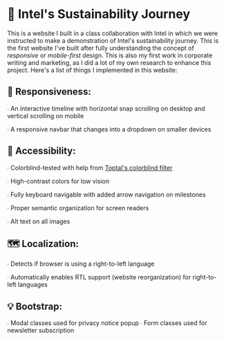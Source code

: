 # 🌿 Intel's Sustainability Journey
This is a website I built in a class collaboration with Intel in which we were instructed to make a demonstration of Intel's sustainability journey. This is the first website I've built after fully understanding the concept of *responsive* or *mobile-first* design. This is also my first work in corporate writing and marketing, as I did a lot of my own research to enhance this project. Here's a list of things I implemented in this website:

## 📱 Responsiveness:

∙ An interactive timeline with horizontal snap scrolling on desktop and vertical scrolling on mobile

∙ A responsive navbar that changes into a dropdown on smaller devices

## 🤝 Accessibility:

∙ Colorblind-tested with help from [Toptal's colorblind filter](https://www.toptal.com/designers/colorfilter)

∙ High-contrast colors for low vision

∙ Fully keyboard navigable with added arrow navigation on milestones

∙ Proper semantic organization for screen readers

∙ Alt text on all images

## 🗺️ Localization:

∙ Detects if browser is using a right-to-left language

∙ Automatically enables RTL support (website reorganization) for right-to-left languages

## 💡 Bootstrap:

∙ Modal classes used for privacy notice popup
∙ Form classes used for newsletter subscription
